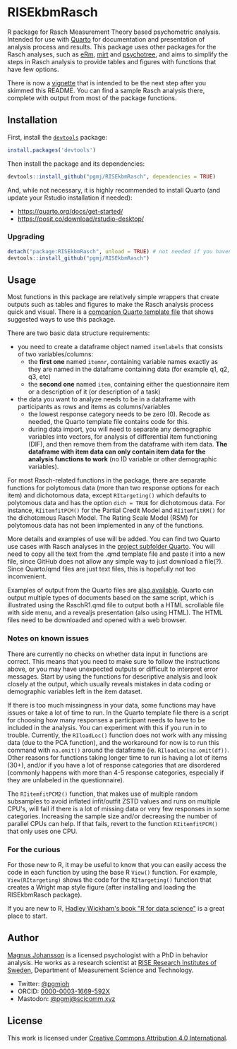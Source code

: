 # RISEkbmRasch
R package for Rasch Measurement Theory based psychometric analysis. Intended for use with [Quarto](https://quarto.org) for documentation and presentation of analysis process and results. This package uses other packages for the Rasch analyses, such as [eRm](https://cran.r-project.org/web/packages/eRm/), [mirt](https://cran.r-project.org/web/packages/mirt/) and [psychotree](https://cran.r-project.org/web/packages/psychotree/), and aims to simplify the steps in Rasch analysis to provide tables and figures with functions that have few options.

There is now a [vignette](https://pgmj.github.io/raschrvignette/RaschRvign.html) that is intended to be the next step after you skimmed this README. You can find a sample Rasch analysis there, complete with output from most of the package functions.

## Installation

First, install the [`devtools`](https://devtools.r-lib.org/) package:
```r
install.packages('devtools')
```

Then install the package and its dependencies: 
```r
devtools::install_github("pgmj/RISEkbmRasch", dependencies = TRUE)
```

And, while not necessary, it is highly recommended to install Quarto (and update your Rstudio installation if needed):
- https://quarto.org/docs/get-started/
- https://posit.co/download/rstudio-desktop/

### Upgrading
```r
detach("package:RISEkbmRasch", unload = TRUE) # not needed if you haven't loaded the package in your current session
devtools::install_github("pgmj/RISEkbmRasch")
```

## Usage

Most functions in this package are relatively simple wrappers that create outputs such as tables and figures to make the Rasch analysis process quick and visual. There is a [companion Quarto template file](https://github.com/pgmj/RISEkbmRasch/tree/main/Quarto) that shows suggested ways to use this package.

There are two basic data structure requirements:

- you need to create a dataframe object named `itemlabels` that consists of two variables/columns:
  - the **first one** named `itemnr`, containing variable names exactly as they are named in the dataframe containing data (for example q1, q2, q3, etc)
  - the **second one** named `item`, containing either the questionnaire item or a description of it (or description of a task)
- the data you want to analyze needs to be in a dataframe with participants as rows and items as columns/variables
  - the lowest response category needs to be zero (0). Recode as needed, the Quarto template file contains code for this.
  - during data import, you will need to separate any demographic variables into vectors, for analysis of differential item functioning (DIF), and then remove them from the dataframe with item data. **The dataframe with item data can only contain item data for the analysis functions to work** (no ID variable or other demographic variables).

For most Rasch-related functions in the package, there are separate functions for polytomous data (more than two response options for each item) and dichotomous data, except `RItargeting()` which defaults to polytomous data and has the option `dich = TRUE` for dichotomous data. For instance, `RIitemfitPCM()` for the Partial Credit Model and `RIitemfitRM()` for the dichotomous Rasch Model. The Rating Scale Model (RSM) for polytomous data has not been implemented in any of the functions.

More details and examples of use will be added. You can find two Quarto use cases with Rasch analyses in the [project subfolder Quarto](https://github.com/pgmj/RISEkbmRasch/tree/main/Quarto). You will need to copy all the text from the .qmd template file and paste it into a new file, since GitHub does not allow any simple way to just download a file(?). Since Quarto/qmd files are just text files, this is hopefully not too inconvenient.

Examples of output from the Quarto files are [also available](https://github.com/pgmj/RISEkbmRasch/tree/main/Quarto/output). Quarto can output multiple types of documents based on the same script, which is illustrated using the RaschR1.qmd file to output both a HTML scrollable file with side menu, and a revealjs presentation (also using HTML). The HTML files need to be downloaded and opened with a web browser.

### Notes on known issues

There are currently no checks on whether data input in functions are correct. This means that you need to make sure to follow the instructions above, or you may have unexpected outputs or difficult to interpret error messages. Start by using the functions for descriptive analysis and look closely at the output, which usually reveals mistakes in data coding or demographic variables left in the item dataset.

If there is too much missingness in your data, some functions may have issues or take a lot of time to run. In the Quarto template file there is a script for choosing how many responses a participant needs to have to be included in the analysis. You can experiment with this if you run in to trouble. Currently, the `RIloadLoc()` function does not work with any missing data (due to the PCA function), and the workaround for now is to run this command with `na.omit()` around the dataframe (ie. `RIloadLoc(na.omit(df))`. Other reasons for functions taking longer time to run is having a lot of items (30+), and/or if you have a lot of response categories that are disordered (commonly happens with more than 4-5 response categories, especially if they are unlabeled in the questionnaire).

The `RIitemfitPCM2()` function, that makes use of multiple random subsamples to avoid inflated infit/outfit ZSTD values and runs on multiple CPU's, will fail if there is a lot of missing data or very few responses in some categories. Increasing the sample size and/or decreasing the number of parallel CPUs can help. If that fails, revert to the function `RIitemfitPCM()` that only uses one CPU.

### For the curious

For those new to R, it may be useful to know that you can easily access the code in each function by using the base R `View()` function. For example, `View(RItargeting)` shows the code for the `RItargeting()` function that creates a Wright map style figure (after installing and loading the RISEkbmRasch package).

If you are new to R, [Hadley Wickham's book "R for data science"](https://r4ds.hadley.nz/) is a great place to start.

## Author

[Magnus Johansson](https://www.ri.se/en/person/magnus-p-johansson) is a licensed psychologist with a PhD in behavior analysis. He works as a research scientist at [RISE Research Institutes of Sweden](https://ri.se/en), Department of Measurement Science and Technology.
- Twitter: [@pgmjoh](https://twitter.com/pgmjoh)
- ORCID: [0000-0003-1669-592X](https://orcid.org/0000-0003-1669-592X)
- Mastodon: [@pgmj@scicomm.xyz](https://scicomm.xyz/@pgmj)

## License

This work is licensed under [Creative Commons Attribution 4.0 International](https://creativecommons.org/licenses/by/4.0/).
